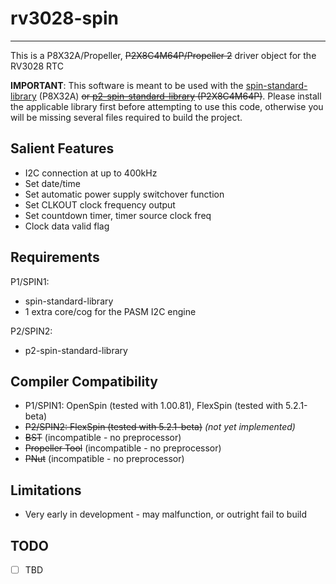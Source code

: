 # rv3028-spin
--------------

This is a P8X32A/Propeller, ~~P2X8C4M64P/Propeller 2~~ driver object for the RV3028 RTC

**IMPORTANT**: This software is meant to be used with the [spin-standard-library](https://github.com/avsa242/spin-standard-library) (P8X32A) ~~or [p2-spin-standard-library](https://github.com/avsa242/p2-spin-standard-library) (P2X8C4M64P)~~. Please install the applicable library first before attempting to use this code, otherwise you will be missing several files required to build the project.

## Salient Features

* I2C connection at up to 400kHz
* Set date/time
* Set automatic power supply switchover function
* Set CLKOUT clock frequency output
* Set countdown timer, timer source clock freq
* Clock data valid flag

## Requirements

P1/SPIN1:

* spin-standard-library
* 1 extra core/cog for the PASM I2C engine

P2/SPIN2:

* p2-spin-standard-library

## Compiler Compatibility

* P1/SPIN1: OpenSpin (tested with 1.00.81), FlexSpin (tested with 5.2.1-beta)
* ~~P2/SPIN2: FlexSpin (tested with 5.2.1-beta)~~ _(not yet implemented)_
* ~~BST~~ (incompatible - no preprocessor)
* ~~Propeller Tool~~ (incompatible - no preprocessor)
* ~~PNut~~ (incompatible - no preprocessor)

## Limitations

* Very early in development - may malfunction, or outright fail to build

## TODO

- [ ] TBD
